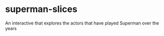 superman-slices
===============

An interactive that explores the actors that have played Superman over the years
